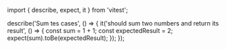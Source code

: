 import { describe, expect, it } from 'vitest';

describe('Sum tes cases', () => {
    it('should sum two numbers and return its result', () => {
        const sum = 1 + 1;
        const expectedResult = 2;
        expect(sum).toBe(expectedResult);
    });
});
